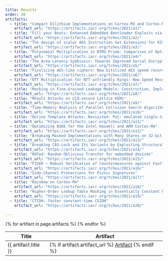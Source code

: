 ```yaml
---
title: Results
order: 20
artifacts:
  - title: "Compact Dilithium Implementations on Cortex-M3 and Cortex-M4"
    artifact_url: "https://artifacts.iacr.org/tches/2021/a1/"
  - title: "Fill your Boots: Enhanced Embedded Bootloader Exploits via Fault Injection and Binary Analysis"
    artifact_url: "https://artifacts.iacr.org/tches/2021/a2/"
  - title: "The design of scalar AES Instruction Set Extensions for RISC-V"
    artifact_url: "https://artifacts.iacr.org/tches/2021/a3/"
  - title: "Polynomial Multiplication in NTRU Prime: Comparison of Optimization Strategies on Cortex-M4"
    artifact_url: "https://artifacts.iacr.org/tches/2021/a4/"
  - title: "The Area-Latency Symbiosis: Towards Improved Serial Encryption Circuits"
    artifact_url: "https://artifacts.iacr.org/tches/2021/a5/"
  - title: "Fixslicing AES-like ciphers: New bitsliced AES speed records on ARM-Cortex M and RISC-V"
    artifact_url: "https://artifacts.iacr.org/tches/2021/a6/"
  - title: "NTT Multiplication for NTT-unfriendly Rings: New Speed Records for Saber and NTRU on Cortex-M4 and AVX2"
    artifact_url: "https://artifacts.iacr.org/tches/2021/a7/"
  - title: "Masking in Fine-Grained Leakage Models: Construction, Implementation and Verification"
    artifact_url: "https://artifacts.iacr.org/tches/2021/a8/"
  - title: "MFault Attacks on CCA-secure Lattice KEMs"
    artifact_url: "https://artifacts.iacr.org/tches/2021/a9/"
  - title: "Time-Memory Analysis of Parallel Collision Search Algorithms"
    artifact_url: "https://artifacts.iacr.org/tches/2021/a10/"
  - title: "Online Template Attacks: Revisited: PoC: emulated single-trace attack on wolfSSL scalar multiplication"
    artifact_url: "https://artifacts.iacr.org/tches/2021/a11/"
  - title: "Optimizing BIKE for the Intel Haswell and ARM Cortex-M4"
    artifact_url: "https://artifacts.iacr.org/tches/2021/a12/"
  - title: "Breaking Masked Implementations with Many Shares on 32-bit Software Platforms: or When the Security Order Does Not Matter"
    artifact_url: "https://artifacts.iacr.org/tches/2021/a13/"
  - title: "Breaking CAS-Lock and Its Variants by Exploiting Structural Traces"
    artifact_url: "https://artifacts.iacr.org/tches/2021/a14/"
  - title: "ROTed: Random Oblivious Transfer for embedded devices"
    artifact_url: "https://artifacts.iacr.org/tches/2021/a15/"
  - title: "FIVER – Robust Veriﬁcation of Countermeasures against Fault Injections"
    artifact_url: "https://artifacts.iacr.org/tches/2021/a16/"
  - title: "Side-Channel Protections for Picnic Signatures"
    artifact_url: "https://artifacts.iacr.org/tches/2021/a17/"
  - title: "Rainbow on Cortex-M4"
    artifact_url: "https://artifacts.iacr.org/tches/2021/a18/"
  - title: "Higher-Order Lookup Table Masking in Essentially Constant Memory"
    artifact_url: "https://artifacts.iacr.org/tches/2021/a19/"
  - title: "CTIDH: faster constant-time CSIDH"
    artifact_url: "https://artifacts.iacr.org/tches/2021/a20/"

---
```


<table>
  <thead>
    <tr>
      <th>Title</th>
      <th>Artifact</th>
    </tr>
  </thead>
  <tbody>
  {% for artifact in page.artifacts %}
    <tr>
      <td>
        {{ artifact.title }}
      </td>
      <td>
        {% if artifact.artifact_url %}
          <a href="{{artifact.artifact_url}}">Artifact</a>
        {% endif %}
      </td>
    </tr>
  {% endfor %}
  </tbody>
</table>
